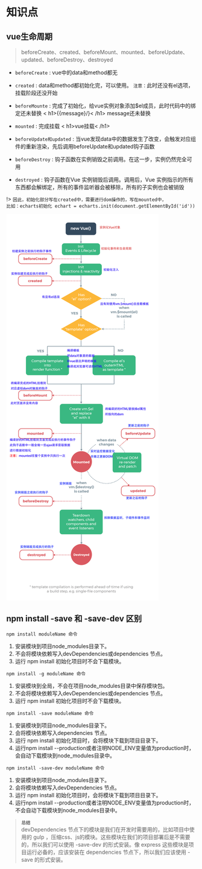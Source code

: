 # 知识点
## vue生命周期
> beforeCreate、created、beforeMount、mounted、beforeUpdate、updated、beforeDestroy、destroyed

- `beforeCreate` : vue中的data和method都无

- `created` : data和method都初始化完，可以使用。 `注意：`此时还没有el选项，挂载阶段还没开始

- `beforeMounte` : 完成了初始化，给vue实例对象添加$el成员，此时代码中的绑定还未替换
< h1>\{\{message\}/}< /h1>  message还未替换

- `mounted` : 完成挂载  < h1>vue挂载< /h1>


- `beforeUpdate和updated` : 当vue发现data中的数据发生了改变，会触发对应组件的重新渲染，先后调用beforeUpdate和updated钩子函数

- `beforeDestroy` : 钩子函数在实例销毁之前调用。在这一步，实例仍然完全可用

- `destroyed` : 钩子函数在Vue 实例销毁后调用。调用后，Vue 实例指示的所有东西都会解绑定，所有的事件监听器会被移除，所有的子实例也会被销毁


!> `因此，初始化部分写在created中，需要进行dom操作的，写在mounted中，`  
`比如：echarts初始化 echart = echarts.init(document.getElementById('id'))`

![](../_images/vue/vue_live.png)  

## npm install -save 和 -save-dev 区别
`npm install moduleName 命令`
1. 安装模块到项目node_modules目录下。
2. 不会将模块依赖写入devDependencies或dependencies 节点。
3. 运行 npm install 初始化项目时不会下载模块。

`npm install -g moduleName 命令`
1. 安装模块到全局，不会在项目node_modules目录中保存模块包。
2. 不会将模块依赖写入devDependencies或dependencies 节点。
3. 运行 npm install 初始化项目时不会下载模块。

`npm install -save moduleName 命令`
1. 安装模块到项目node_modules目录下。
2. 会将模块依赖写入dependencies 节点。
3. 运行 npm install 初始化项目时，会将模块下载到项目目录下。
4. 运行npm install --production或者注明NODE_ENV变量值为production时，会自动下载模块到node_modules目录中。

`npm install -save-dev moduleName 命令`
1. 安装模块到项目node_modules目录下。
2. 会将模块依赖写入devDependencies 节点。
3. 运行 npm install 初始化项目时，会将模块下载到项目目录下。
4. 运行npm install --production或者注明NODE_ENV变量值为production时，不会自动下载模块到node_modules目录中。

> __`总结`__  
devDependencies 节点下的模块是我们在开发时需要用的，比如项目中使用的 gulp ，压缩css、js的模块。这些模块在我们的项目部署后是不需要的，所以我们可以使用 -save-dev 的形式安装。像 express 这些模块是项目运行必备的，应该安装在 dependencies 节点下，所以我们应该使用 -save 的形式安装。